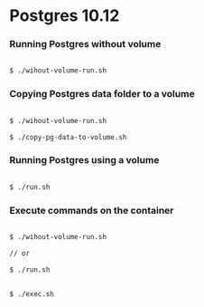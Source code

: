 # Postgres 10.12

### Running Postgres without volume

````bash

$ ./wihout-volume-run.sh

````

### Copying Postgres data folder to a volume

````bash

$ ./wihout-volume-run.sh 

$ ./copy-pg-data-to-volume.sh

````

### Running Postgres using a volume

````bash

$ ./run.sh

````

### Execute commands on the container

````bash

$ ./wihout-volume-run.sh

// or

$ ./run.sh


$ ./exec.sh

````



